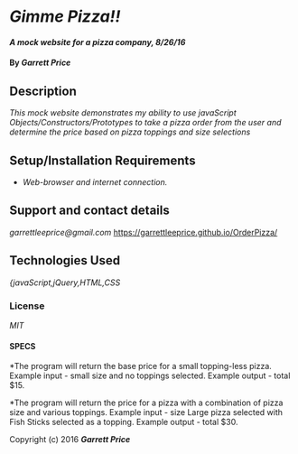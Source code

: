 # _Gimme Pizza!!_

#### _A mock website for a pizza company, 8/26/16_

#### By _**Garrett Price**_

## Description

_This mock website demonstrates my ability to use javaScript Objects/Constructors/Prototypes to take a pizza order from the user and determine the price based on pizza toppings and size selections_

## Setup/Installation Requirements

* _Web-browser and internet connection._

## Support and contact details

_garrettleeprice@gmail.com_
https://garrettleeprice.github.io/OrderPizza/
## Technologies Used

_{javaScript,jQuery,HTML,CSS_

### License

*MIT*

#### SPECS
*The program will return the base price for a small topping-less pizza.
  Example input - small size and no toppings selected.
  Example output - total $15.

*The program will return the price for a pizza with a combination of pizza size and various toppings.
  Example input - size Large pizza selected with Fish Sticks selected as a topping.
  Example output - total $30.

Copyright (c) 2016 **_Garrett Price_**
